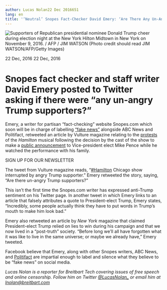 ```yaml
---
author: Lucas Nolan22 Dec 2016651
lang: en
title: '‘Neutral’ Snopes Fact-Checker David Emery: ‘Are There Any Un-Angry Trump Supporters?’'
---
```


![Supporters of Republican presidential nominee Donald Trump cheer during election night at the New York Hilton Midtown in New York on November 9, 2016. / AFP / JIM WATSON (Photo credit should read JIM WATSON/AFP/Getty Images)]

22 Dec, 2016 22 Dec, 2016

Snopes fact checker and staff writer David Emery posted to Twitter asking if there were “any un-angry Trump supporters?”
========================================================================================================================

Emery, a writer for partisan “fact-checking” website Snopes.com which soon will be in charge of labelling [“fake news”] alongside ABC News and Politifact, retweeted an article by Vulture magazine relating to the [protests] of the *Hamilton* musical following the decision by the cast of the show to make a [public announcement] to Vice-president elect Mike Pence while he watched the performance with his family.

SIGN UP FOR OUR NEWSLETTER

The tweet from Vulture magazine reads, “[\#Hamilton] Chicago show interrupted by angry Trump supporter.” Emery retweeted the story, saying, “Are there un-angry Trump supporters?”

This isn’t the first time the Snopes.com writer has expressed anti-Trump sentiment on his Twitter page. In another tweet in which Emery links to an article that falsely attributes a quote to President-elect Trump, Emery states, “Incredibly, some people actually think they have to put words in Trump’s mouth to make him look bad.”

Emery also retweeted an article by *New York* magazine that claimed President-elect Trump relied on lies to win during his campaign and that we now lived in a “post-truth” society. “Before long we’ll all have forgotten what it was like to live in the same universe; or maybe we already have,” Emery tweeted.

Facebook believe that Emery, along with other Snopes writers, ABC News, and [Politifact] are impartial enough to label and silence what they believe to be “fake news” on social media.

*Lucas Nolan is a reporter for Breitbart Tech covering issues of free speech and online censorship. Follow him on Twitter* [*@LucasNolan\_*] *or email him at* [*lnolan@breitbart.com*]

  [Supporters of Republican presidential nominee Donald Trump cheer during election night at the New York Hilton Midtown in New York on November 9, 2016. / AFP / JIM WATSON (Photo credit should read JIM WATSON/AFP/Getty Images)]: http://media.breitbart.com/media/2016/11/GettyImages-621866810-640x480.jpg
  [“fake news”]: http://www.breitbart.com/tech/2016/12/15/facebook-introduce-warning-labels-stories-deemed-fake-news/
  [protests]: http://www.breitbart.com/big-hollywood/2016/11/19/boycotthamilton-trends-hamilton-cast-members-harass-mike-pence/
  [public announcement]: http://www.breitbart.com/big-hollywood/2016/11/19/tolerance-hamilton-cast-lectures-mike-pence-broadway-stage/
  [\#Hamilton]: https://twitter.com/hashtag/Hamilton?src=hash
  [Politifact]: http://www.breitbart.com/tech/2016/12/16/flashback-weekly-standard-data-shows-politifact-has-it-out-for-republicans/
  [*@LucasNolan\_*]: http://twitter.com/lucasnolan_
  [*lnolan@breitbart.com*]: http://www.breitbart.com/wp-admin/blank
